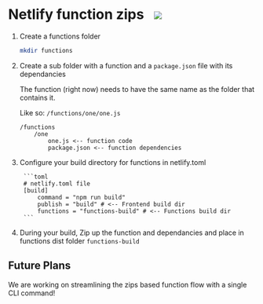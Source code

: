 # Netlify function zips&nbsp;&nbsp;&nbsp;<a href="https://app.netlify.com/start/deploy?repository=https://github.com/DavidWells/function-zips"><img src="https://www.netlify.com/img/deploy/button.svg"></a>

1. Create a functions folder

	```bash
	mkdir functions
	```

2. Create a sub folder with a function and a `package.json` file with its dependancies

	The function (right now) needs to have the same name as the folder that contains it.

	Like so: `/functions/one/one.js`

	```pseudo
	/functions
		/one
			one.js <-- function code
			package.json <-- function dependencies
	```

3. Configure your build directory for functions in netlify.toml

		```toml
		# netlify.toml file
		[build]
			command = "npm run build"
			publish = "build" # <-- Frontend build dir
			functions = "functions-build" # <-- Functions build dir
		```

4. During your build, Zip up the function and dependancies and place in functions dist folder `functions-build`


## Future Plans

We are working on streamlining the zips based function flow with a single CLI command!
